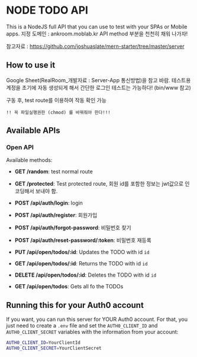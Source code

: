 # NODE TODO API

This is a NodeJS full API that you can use to test with your SPAs or Mobile apps.
지정 도메인 : ankroom.moblab.kr
API method 부분을 천천히 채워 나가자!

참고자료 : https://github.com/joshuaslate/mern-starter/tree/master/server

## How to use it

Google Sheet(RealRoom_개발자료 : Server-App 통신방법)을 참고 바람.
테스트용 계정을 초기에 자동 생성되게 해서 간단한 로그인 테스트는 가능하다!
(bin/www 참고)

구동 후, test route를 이용하여 작동 확인 가능

`!! 꼭 파일실행권한 (chmod) 를 바꿔줘야 한다!!!`


## Available APIs

### Open API

Available methods:

* **GET /random**: test normal route
* **GET /protected**: Test protected route, 회원 id를 포함한 정보는 jwt값으로 인코딩해서 보내야 함.

* **POST /api/auth/login**: login
* **POST /api/auth/register**: 회원가입
* **POST /api/auth/forgot-password**: 비밀번호 찾기
* **POST /api/auth/reset-password/:token**: 비밀번호 재등록


* **PUT /api/open/todos/:id**: Updates the TODO with id `id`
* **GET /api/open/todos/:id**: Returns the TODO with id `id`
* **DELETE /api/open/todos/:id**: Deletes the TODO with id `id`
* **GET /api/open/todos**: Gets all fo the TODOs

## Running this for your Auth0 account

If you want, you can run this server for YOUR Auth0 account. For that, you just need to create a `.env` file and set the `AUTH0_CLIENT_ID` and `AUTH0_CLIENT_SECRET` variables with the information from your account:

````bash
AUTH0_CLIENT_ID=YourClientId
AUTH0_CLIENT_SECRET=YourClientSecret
````

